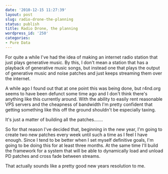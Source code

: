 ```yaml
---
date: '2010-12-15 11:27:39'
layout: post
slug: radio-drone-the-planning
status: publish
title: Radio Drone, the planning
wordpress_id: '250'
categories:
- Pure Data
---
```


For quite a while I've had the idea of making an internet radio station that just plays generative music. By this, I don't mean a station that has a playback of generative music songs, but instead one that plays the output of generative music and noise patches and just keeps streaming them over the internet.



A while ago I found out that at one point this was being done, but r4nd.org seems to have been defunct some time ago and I don't think there's anything like this currently around. With the ability to easily rent reasonable VPS servers and the cheapness of bandwidth I'm pretty confident that getting something like this off the ground shouldn't be especially taxing.

It's just a matter of building all the patches.......

So for that reason I've decided that, beginning in the new year, I'm going to create two new patches every week until such a time as I feel I have enough. Since I tend to be better when I set myself definitive goals, I'm going to be doing this for at least three months. At the same time I'll build the framework for a system that will be able to dynamically load and unload PD patches and cross fade between streams.

That actually sounds like a pretty good new years resolution to me.
